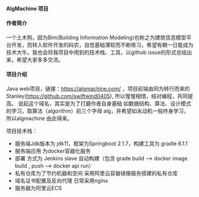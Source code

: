 #### AlgMachine 项目

#### 作者简介

一个土木狗，因为Bim(Building Information Modeling)也称之为建筑信息模型平台开发，而转入软件开发的码农，自觉基础薄软而不断练习，希望有朝一日能成为技术大牛。我也会将我项目中用到的技术栈、工具，以github issue的形式总结出来，希望大家多多交流。

#### 项目介绍

Java web项目，链接：https://algmachine.com/ ，项目前端由同为转行而来的Stanley(https://github.com/swiftwind0405),
所以惺惺相惜，结对编程，共同提高。
说起这个域名，其实是为了打磨作者自身基础 如数据结构、算法、设计模式的学习，取算法（algorithm）前三个字母 alg，并希望如永动机一般终身学习，所以algmachine 由此得来。

项目技术栈：

- 服务端Jdk版本为 jdk11，框架为Springboot 2.1.7，构建工具为 gradle 6.1.1
- 服务端应用 为docker容器化服务
- 部署 方式为 Jenkins  slave 自动构建（包含 grade build  --> docker image build , push  -->  docker api run）
- 私有仓库为了节约机器和空间 采用阿里云容器镜像服务搭建的私有仓库
- 域名证书配置及反向代理 日常采用nginx
- 服务器为阿里云ECS
